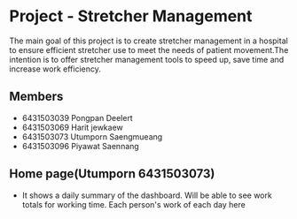 # Project - Stretcher Management
  The main goal of this project is to create stretcher management in a hospital to ensure efficient stretcher use to meet the needs of patient movement.The intention is to offer stretcher management tools to speed up, save time and increase work efficiency.
## Members
- 6431503039   Pongpan Deelert
- 6431503069   Harit jewkaew
- 6431503073   Utumporn Saengmueang
- 6431503096   Piyawat Saennang


## Home page(Utumporn 6431503073)
- It shows a daily summary of the dashboard. Will be able to see work totals for working time. Each person's work of each day here